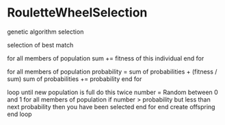 # RouletteWheelSelection
genetic algorithm selection

selection of best match


for all members of population
    sum += fitness of this individual
end for

for all members of population
    probability = sum of probabilities + (fitness / sum)
    sum of probabilities += probability
end for

loop until new population is full
    do this twice
        number = Random between 0 and 1
        for all members of population
            if number > probability but less than next probability 
                then you have been selected
        end for
    end
    create offspring
end loop
